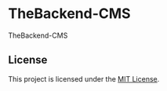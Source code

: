 # TheBackend-CMS
TheBackend-CMS

## License
This project is licensed under the [MIT License](LICENSE).
